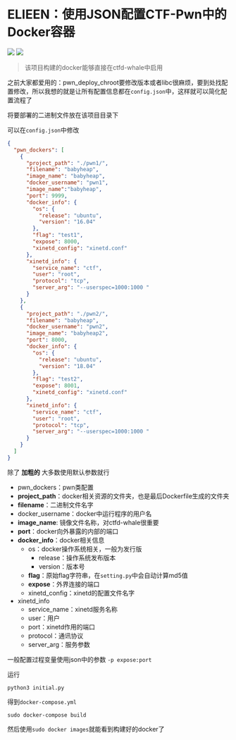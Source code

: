 # ELIEEN：使用JSON配置CTF-Pwn中的Docker容器

![](https://img.shields.io/badge/joe1sn-ELIEEN-green)  ![](https://img.shields.io/badge/python-3.7-yellow)

> 该项目构建的docker能够直接在ctfd-whale中启用

之前大家都爱用的：pwn_deploy_chroot要修改版本或者libc很麻烦，要到处找配置修改，所以我想的就是让所有配置信息都在`config.json`中，这样就可以简化配置流程了

将要部署的二进制文件放在该项目目录下

可以在`config.json`中修改

```json
{
  "pwn_dockers": [
    {
      "project_path": "./pwn1/",
      "filename": "babyheap",
      "image_name": "babyheap",
      "docker_username": "pwn1",
      "image_name":"babyheap",
      "port": 9999,
      "docker_info": {
        "os": {
          "release": "ubuntu",
          "version": "16.04"
        },
        "flag": "test1",
        "expose": 8000,
        "xinetd_config": "xinetd.conf"
      },
      "xinetd_info": {
        "service_name": "ctf",
        "user": "root",
        "protocol": "tcp",
        "server_arg": "--userspec=1000:1000 "
      }
    },
    {
      "project_path": "./pwn2/",
      "filename": "babyheap",
      "docker_username": "pwn2",
      "image_name": "babyheap2",
      "port": 8000,
      "docker_info": {
        "os": {
          "release": "ubuntu",
          "version": "18.04"
        },
        "flag": "test2",
        "expose": 8001,
        "xinetd_config": "xinetd.conf"
      },
      "xinetd_info": {
        "service_name": "ctf",
        "user": "root",
        "protocol": "tcp",
        "server_arg": "--userspec=1000:1000 "
      }
    }
  ]
}
```

除了 **加粗的** 大多数使用默认参数就行

- pwn_dockers：pwn类配置
- **project_path**：docker相关资源的文件夹，也是最后Dockerfile生成的文件夹
- **filename**：二进制文件名字
- docker_username：docker中运行程序的用户名
- **image_name**: 镜像文件名称，对ctfd-whale很重要
- **port**：docker向外暴露的内部的端口
- **docker_info**：docker相关信息
  - os：docker操作系统相关，一般为发行版
    - release：操作系统发布版本
    - version：版本号
  - **flag**：原始flag字符串，在`setting.py`中会自动计算md5值
  - **expose**：外界连接的端口
  - xinetd_config：xinetd的配置文件名字
- xinetd_info
  - service_name：xinetd服务名称
  - user：用户
  - port：xinetd作用的端口
  - protocol：通讯协议
  - server_arg：服务参数

一般配置过程变量使用json中的参数 `-p expose:port`

运行

```shell
python3 initial.py
```

得到`docker-compose.yml`

```shell
sudo docker-compose build
```

然后使用`sudo docker images`就能看到构建好的docker了